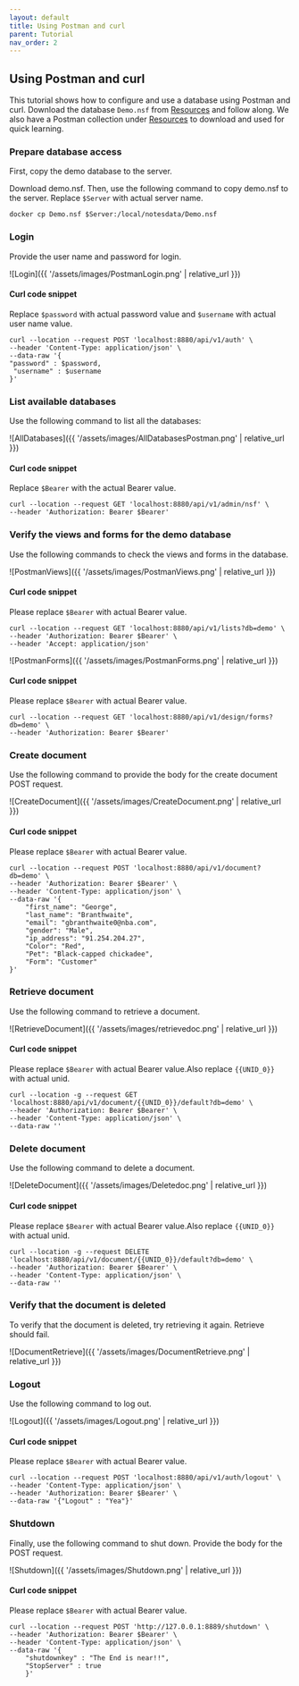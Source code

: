 ```yaml
---
layout: default
title: Using Postman and curl
parent: Tutorial
nav_order: 2
---
```


## Using Postman and curl

This tutorial shows how to configure and use a database using Postman and curl. Download the database `Demo.nsf` from [Resources](../../references/downloads) and follow along. We also have a Postman collection under [Resources](../../references/downloads) to download and used for quick learning.

### Prepare database access

First, copy the demo database to the server.

Download demo.nsf. Then, use the following command to copy demo.nsf to the server. Replace `$Server` with actual server name.

```
docker cp Demo.nsf $Server:/local/notesdata/Demo.nsf
```

### Login

Provide the user name and password for login.

![Login]({{ '/assets/images/PostmanLogin.png' | relative_url }})

#### Curl code snippet

Replace `$password` with actual password value and `$username` with actual user name value.

```
curl --location --request POST 'localhost:8880/api/v1/auth' \
--header 'Content-Type: application/json' \
--data-raw '{
"password" : $password,
 "username" : $username
}'
```

### List available databases

Use the following command to list all the databases:

![AllDatabases]({{ '/assets/images/AllDatabasesPostman.png' | relative_url }})

#### Curl code snippet

Replace `$Bearer` with the actual Bearer value.

```
curl --location --request GET 'localhost:8880/api/v1/admin/nsf' \
--header 'Authorization: Bearer $Bearer'
```

### Verify the views and forms for the demo database

Use the following commands to check the views and forms in the database.

![PostmanViews]({{ '/assets/images/PostmanViews.png' | relative_url }})

#### Curl code snippet

Please replace `$Bearer` with actual Bearer value.

```
curl --location --request GET 'localhost:8880/api/v1/lists?db=demo' \
--header 'Authorization: Bearer $Bearer' \
--header 'Accept: application/json'
```

![PostmanForms]({{ '/assets/images/PostmanForms.png' | relative_url }})

#### Curl code snippet

Please replace `$Bearer` with actual Bearer value.

```
curl --location --request GET 'localhost:8880/api/v1/design/forms?db=demo' \
--header 'Authorization: Bearer $Bearer'
```

### Create document

Use the following command to provide the body for the create document POST request.

![CreateDocument]({{ '/assets/images/CreateDocument.png' | relative_url }})

#### Curl code snippet

Please replace `$Bearer` with actual Bearer value.

```
curl --location --request POST 'localhost:8880/api/v1/document?db=demo' \
--header 'Authorization: Bearer $Bearer' \
--header 'Content-Type: application/json' \
--data-raw '{
    "first_name": "George",
    "last_name": "Branthwaite",
    "email": "gbranthwaite0@nba.com",
    "gender": "Male",
    "ip_address": "91.254.204.27",
    "Color": "Red",
    "Pet": "Black-capped chickadee",
    "Form": "Customer"
}'
```

### Retrieve document

Use the following command to retrieve a document.

![RetrieveDocument]({{ '/assets/images/retrievedoc.png' | relative_url }})

#### Curl code snippet

Please replace `$Bearer` with actual Bearer value.Also replace `{{UNID_0}}` with actual unid.

```
curl --location -g --request GET 'localhost:8880/api/v1/document/{{UNID_0}}/default?db=demo' \
--header 'Authorization: Bearer $Bearer' \
--header 'Content-Type: application/json' \
--data-raw ''
```

### Delete document

Use the following command to delete a document.

![DeleteDocument]({{ '/assets/images/Deletedoc.png' | relative_url }})

#### Curl code snippet

Please replace `$Bearer` with actual Bearer value.Also replace `{{UNID_0}}` with actual unid.

```
curl --location -g --request DELETE 'localhost:8880/api/v1/document/{{UNID_0}}/default?db=demo' \
--header 'Authorization: Bearer $Bearer' \
--header 'Content-Type: application/json' \
--data-raw ''
```

### Verify that the document is deleted

To verify that the document is deleted, try retrieving it again. Retrieve should fail.

![DocumentRetrieve]({{ '/assets/images/DocumentRetrieve.png' | relative_url }})

### Logout

Use the following command to log out.

![Logout]({{ '/assets/images/Logout.png' | relative_url }})

#### Curl code snippet

Please replace `$Bearer` with actual Bearer value.

```
curl --location --request POST 'localhost:8880/api/v1/auth/logout' \
--header 'Content-Type: application/json' \
--header 'Authorization: Bearer $Bearer' \
--data-raw '{"Logout" : "Yea"}'
```

### Shutdown

Finally, use the following command to shut down. Provide the body for the POST request.

![Shutdown]({{ '/assets/images/Shutdown.png' | relative_url }})

#### Curl code snippet

Please replace `$Bearer` with actual Bearer value.

```
curl --location --request POST 'http://127.0.0.1:8889/shutdown' \
--header 'Authorization: Bearer $Bearer' \
--header 'Content-Type: application/json' \
--data-raw '{
	"shutdownkey" : "The End is near!!",
	"StopServer" : true
    }'
```
